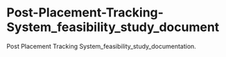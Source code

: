 # Post-Placement-Tracking-System_feasibility_study_document
Post Placement Tracking System_feasibility_study_documentation.
